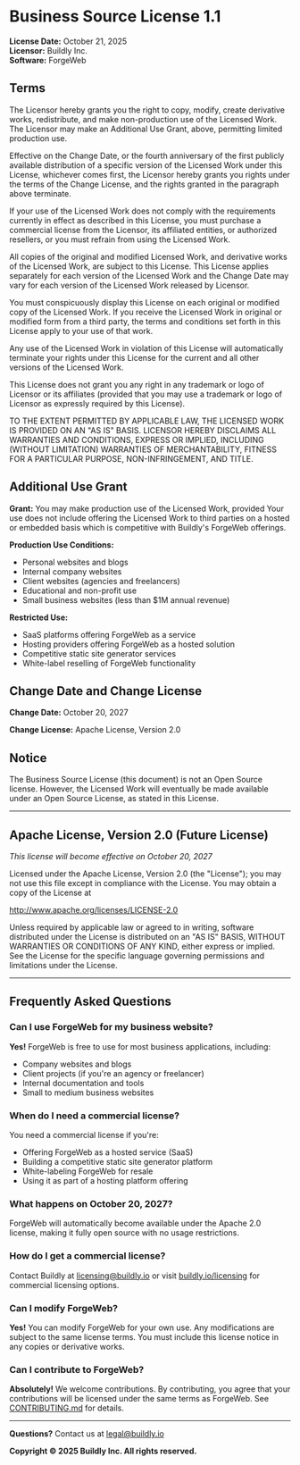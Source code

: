 # Business Source License 1.1

**License Date:** October 21, 2025  
**Licensor:** Buildly Inc.  
**Software:** ForgeWeb

## Terms

The Licensor hereby grants you the right to copy, modify, create derivative works, redistribute, and make non-production use of the Licensed Work. The Licensor may make an Additional Use Grant, above, permitting limited production use.

Effective on the Change Date, or the fourth anniversary of the first publicly available distribution of a specific version of the Licensed Work under this License, whichever comes first, the Licensor hereby grants you rights under the terms of the Change License, and the rights granted in the paragraph above terminate.

If your use of the Licensed Work does not comply with the requirements currently in effect as described in this License, you must purchase a commercial license from the Licensor, its affiliated entities, or authorized resellers, or you must refrain from using the Licensed Work.

All copies of the original and modified Licensed Work, and derivative works of the Licensed Work, are subject to this License. This License applies separately for each version of the Licensed Work and the Change Date may vary for each version of the Licensed Work released by Licensor.

You must conspicuously display this License on each original or modified copy of the Licensed Work. If you receive the Licensed Work in original or modified form from a third party, the terms and conditions set forth in this License apply to your use of that work.

Any use of the Licensed Work in violation of this License will automatically terminate your rights under this License for the current and all other versions of the Licensed Work.

This License does not grant you any right in any trademark or logo of Licensor or its affiliates (provided that you may use a trademark or logo of Licensor as expressly required by this License).

TO THE EXTENT PERMITTED BY APPLICABLE LAW, THE LICENSED WORK IS PROVIDED ON AN "AS IS" BASIS. LICENSOR HEREBY DISCLAIMS ALL WARRANTIES AND CONDITIONS, EXPRESS OR IMPLIED, INCLUDING (WITHOUT LIMITATION) WARRANTIES OF MERCHANTABILITY, FITNESS FOR A PARTICULAR PURPOSE, NON-INFRINGEMENT, AND TITLE.

## Additional Use Grant

**Grant:** You may make production use of the Licensed Work, provided Your use does not include offering the Licensed Work to third parties on a hosted or embedded basis which is competitive with Buildly's ForgeWeb offerings.

**Production Use Conditions:**
- Personal websites and blogs
- Internal company websites  
- Client websites (agencies and freelancers)
- Educational and non-profit use
- Small business websites (less than $1M annual revenue)

**Restricted Use:** 
- SaaS platforms offering ForgeWeb as a service
- Hosting providers offering ForgeWeb as a hosted solution
- Competitive static site generator services
- White-label reselling of ForgeWeb functionality

## Change Date and Change License

**Change Date:** October 20, 2027

**Change License:** Apache License, Version 2.0

## Notice

The Business Source License (this document) is not an Open Source license. However, the Licensed Work will eventually be made available under an Open Source License, as stated in this License.

---

## Apache License, Version 2.0 (Future License)

*This license will become effective on October 20, 2027*

Licensed under the Apache License, Version 2.0 (the "License"); you may not use this file except in compliance with the License. You may obtain a copy of the License at

http://www.apache.org/licenses/LICENSE-2.0

Unless required by applicable law or agreed to in writing, software distributed under the License is distributed on an "AS IS" BASIS, WITHOUT WARRANTIES OR CONDITIONS OF ANY KIND, either express or implied. See the License for the specific language governing permissions and limitations under the License.

---

## Frequently Asked Questions

### Can I use ForgeWeb for my business website?
**Yes!** ForgeWeb is free to use for most business applications, including:
- Company websites and blogs
- Client projects (if you're an agency or freelancer)
- Internal documentation and tools
- Small to medium business websites

### When do I need a commercial license?
You need a commercial license if you're:
- Offering ForgeWeb as a hosted service (SaaS)
- Building a competitive static site generator platform
- White-labeling ForgeWeb for resale
- Using it as part of a hosting platform offering

### What happens on October 20, 2027?
ForgeWeb will automatically become available under the Apache 2.0 license, making it fully open source with no usage restrictions.

### How do I get a commercial license?
Contact Buildly at [licensing@buildly.io](mailto:licensing@buildly.io) or visit [buildly.io/licensing](https://buildly.io/licensing) for commercial licensing options.

### Can I modify ForgeWeb?
**Yes!** You can modify ForgeWeb for your own use. Any modifications are subject to the same license terms. You must include this license notice in any copies or derivative works.

### Can I contribute to ForgeWeb?
**Absolutely!** We welcome contributions. By contributing, you agree that your contributions will be licensed under the same terms as ForgeWeb. See [CONTRIBUTING.md](CONTRIBUTING.md) for details.

---

**Questions?** Contact us at [legal@buildly.io](mailto:legal@buildly.io)

**Copyright © 2025 Buildly Inc. All rights reserved.**